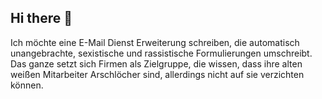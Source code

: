 ## Hi there 👋

Ich möchte eine E-Mail Dienst Erweiterung schreiben, die automatisch unangebrachte, sexistische und rassistische Formulierungen umschreibt. Das ganze setzt sich Firmen als Zielgruppe, die wissen, dass ihre alten weißen Mitarbeiter Arschlöcher sind, allerdings nicht auf sie verzichten können.

<!--

**Here are some ideas to get you started:**

🙋‍♀️ A short introduction - what is your organization all about?
🌈 Contribution guidelines - how can the community get involved?
👩‍💻 Useful resources - where can the community find your docs? Is there anything else the community should know?
🍿 Fun facts - what does your team eat for breakfast?
🧙 Remember, you can do mighty things with the power of [Markdown](https://docs.github.com/github/writing-on-github/getting-started-with-writing-and-formatting-on-github/basic-writing-and-formatting-syntax)
-->
